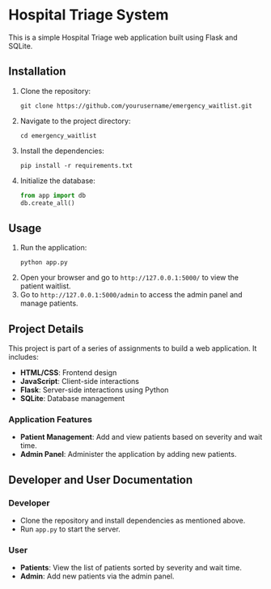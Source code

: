 # Hospital Triage System

This is a simple Hospital Triage web application built using Flask and SQLite.

## Installation

1. Clone the repository:
    ```
    git clone https://github.com/yourusername/emergency_waitlist.git
    ```
2. Navigate to the project directory:
    ```
    cd emergency_waitlist
    ```
3. Install the dependencies:
    ```
    pip install -r requirements.txt
    ```
4. Initialize the database:
    ```python
    from app import db
    db.create_all()
    ```

## Usage

1. Run the application:
    ```
    python app.py
    ```
2. Open your browser and go to `http://127.0.0.1:5000/` to view the patient waitlist.
3. Go to `http://127.0.0.1:5000/admin` to access the admin panel and manage patients.

## Project Details

This project is part of a series of assignments to build a web application. It includes:

- **HTML/CSS**: Frontend design
- **JavaScript**: Client-side interactions
- **Flask**: Server-side interactions using Python
- **SQLite**: Database management

### Application Features

- **Patient Management**: Add and view patients based on severity and wait time.
- **Admin Panel**: Administer the application by adding new patients.

## Developer and User Documentation

### Developer

- Clone the repository and install dependencies as mentioned above.
- Run `app.py` to start the server.

### User

- **Patients**: View the list of patients sorted by severity and wait time.
- **Admin**: Add new patients via the admin panel.
